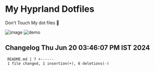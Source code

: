 # My Hyprland Dotfiles
  Don't Touch My dot files 🙂
 

  ![image](https://github.com/ALEX5402/dotfiles/assets/76860596/2fbe6020-4d76-4cf7-b052-58ff43cda405)
  ![demo](https://github.com/ALEX5402/dotfiles/assets/76860596/ff68bba7-e8da-49d3-a716-3ed3d73cfc25)

 
## Changelog Thu Jun 20 03:46:07 PM IST 2024
```
 README.md | 7 +------
 1 file changed, 1 insertion(+), 6 deletions(-)
```
 
